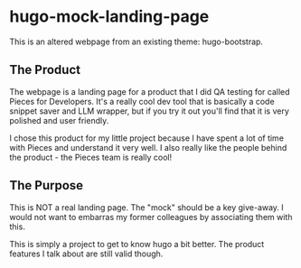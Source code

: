 # hugo-mock-landing-page

This is an altered webpage from an existing theme: hugo-bootstrap.

## The Product

The webpage is a landing page for a product that I did QA testing for called Pieces for Developers. It's a really cool dev tool that is basically a code snippet saver and LLM wrapper, but if you try it out you'll find that it is very polished and user friendly.

I chose this product for my little project because I have spent a lot of time with Pieces and understand it very well. I also really like the people behind the product - the Pieces team is really cool!

## The Purpose

This is NOT a real landing page. The "mock" should be a key give-away. I would not want to embarras my former colleagues by associating them with this.

This is simply a project to get to know hugo a bit better. The product features I talk about are still valid though.